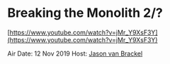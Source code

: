 # Breaking the Monolith 2/?

[https://www.youtube.com/watch?v=jMr_Y9XsF3Y](https://www.youtube.com/watch?v=jMr_Y9XsF3Y)

Air Date: 12 Nov 2019
Host: [Jason van Brackel](twitter.com/jasonvanbrackel)
